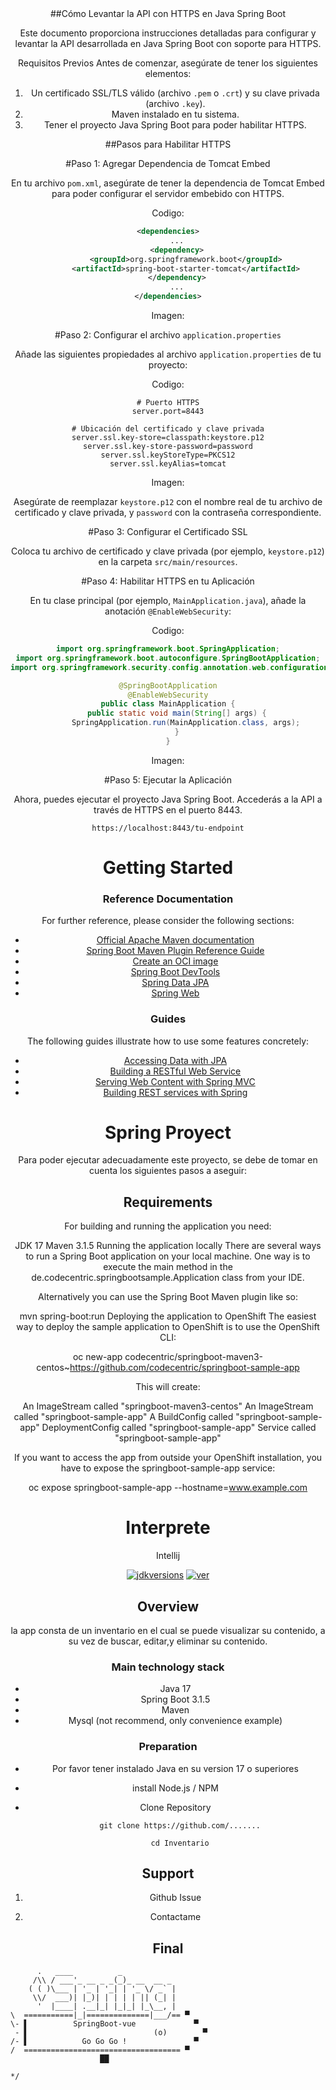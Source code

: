 
<div align="center">
##Cómo Levantar la API con HTTPS en Java Spring Boot

Este documento proporciona instrucciones detalladas para configurar y levantar la API desarrollada en Java Spring Boot con soporte para HTTPS.


Requisitos Previos
Antes de comenzar, asegúrate de tener los siguientes elementos:

1. Un certificado SSL/TLS válido (archivo `.pem` o `.crt`) y su clave privada (archivo `.key`).
2. Maven instalado en tu sistema.
3. Tener el proyecto Java Spring Boot para poder habilitar HTTPS.



##Pasos para Habilitar HTTPS

#Paso 1: Agregar Dependencia de Tomcat Embed

En tu archivo `pom.xml`, asegúrate de tener la dependencia de Tomcat Embed para poder configurar el servidor embebido con HTTPS.

Codigo:
```xml
<dependencies>
    ...
    <dependency>
        <groupId>org.springframework.boot</groupId>
        <artifactId>spring-boot-starter-tomcat</artifactId>
    </dependency>
    ...
</dependencies>
```

Imagen:
 




#Paso 2: Configurar el archivo `application.properties`

Añade las siguientes propiedades al archivo `application.properties` de tu proyecto:

Codigo:
```properties
# Puerto HTTPS
server.port=8443

# Ubicación del certificado y clave privada
server.ssl.key-store=classpath:keystore.p12
server.ssl.key-store-password=password
server.ssl.keyStoreType=PKCS12
server.ssl.keyAlias=tomcat
```

Imagen:
 


Asegúrate de reemplazar `keystore.p12` con el nombre real de tu archivo de certificado y clave privada, y `password` con la contraseña correspondiente.

#Paso 3: Configurar el Certificado SSL

Coloca tu archivo de certificado y clave privada (por ejemplo, `keystore.p12`) en la carpeta `src/main/resources`.










#Paso 4: Habilitar HTTPS en tu Aplicación

En tu clase principal (por ejemplo, `MainApplication.java`), añade la anotación `@EnableWebSecurity`:

Codigo:

```java
import org.springframework.boot.SpringApplication;
import org.springframework.boot.autoconfigure.SpringBootApplication;
import org.springframework.security.config.annotation.web.configuration.EnableWebSecurity;

@SpringBootApplication
@EnableWebSecurity
public class MainApplication {
    public static void main(String[] args) {
        SpringApplication.run(MainApplication.class, args);
    }
}
```

Imagen:
 


#Paso 5: Ejecutar la Aplicación

Ahora, puedes ejecutar el proyecto Java Spring Boot. Accederás a la API a través de HTTPS en el puerto 8443.

```
https://localhost:8443/tu-endpoint
```
 

# Getting Started

### Reference Documentation
For further reference, please consider the following sections:

* [Official Apache Maven documentation](https://maven.apache.org/guides/index.html)
* [Spring Boot Maven Plugin Reference Guide](https://docs.spring.io/spring-boot/docs/3.1.5/maven-plugin/reference/html/)
* [Create an OCI image](https://docs.spring.io/spring-boot/docs/3.1.5/maven-plugin/reference/html/#build-image)
* [Spring Boot DevTools](https://docs.spring.io/spring-boot/docs/3.1.5/reference/htmlsingle/index.html#using.devtools)
* [Spring Data JPA](https://docs.spring.io/spring-boot/docs/3.1.5/reference/htmlsingle/index.html#data.sql.jpa-and-spring-data)
* [Spring Web](https://docs.spring.io/spring-boot/docs/3.1.5/reference/htmlsingle/index.html#web)

### Guides
The following guides illustrate how to use some features concretely:

* [Accessing Data with JPA](https://spring.io/guides/gs/accessing-data-jpa/)
* [Building a RESTful Web Service](https://spring.io/guides/gs/rest-service/)
* [Serving Web Content with Spring MVC](https://spring.io/guides/gs/serving-web-content/)
* [Building REST services with Spring](https://spring.io/guides/tutorials/rest/)

# Spring Proyect
Para poder ejecutar adecuadamente este proyecto, se debe de tomar en cuenta los 
siguientes pasos a aseguir:

## Requirements
For building and running the application you need:

JDK 17
Maven 3.1.5
Running the application locally
There are several ways to run a Spring Boot application on your local machine. One way is to execute the main method in the de.codecentric.springbootsample.Application class from your IDE.

Alternatively you can use the Spring Boot Maven plugin like so:

mvn spring-boot:run
Deploying the application to OpenShift
The easiest way to deploy the sample application to OpenShift is to use the OpenShift CLI:

oc new-app codecentric/springboot-maven3-centos~https://github.com/codecentric/springboot-sample-app

This will create:

An ImageStream called "springboot-maven3-centos"
An ImageStream called "springboot-sample-app"
A BuildConfig called "springboot-sample-app"
DeploymentConfig called "springboot-sample-app"
Service called "springboot-sample-app"


If you want to access the app from outside your OpenShift installation, you have to expose the springboot-sample-app service:

oc expose springboot-sample-app --hostname=www.example.com

# Interprete

Intellij




[![jdkversions](https://img.shields.io/badge/Java-17%2B-yellow.svg)]()
[![ver](https://img.shields.io/badge/release-v0.1-red.svg)]()

## Overview

la app consta de un inventario en el cual se puede visualizar su contenido, a su vez de buscar, editar,y eliminar su contenido.


### Main technology stack

- Java 17
- Spring Boot 3.1.5
- Maven
- Mysql (not recommend, only convenience example)


### Preparation

- Por favor tener instalado Java en su version 17 o superiores
- install Node.js / NPM
- Clone Repository

        git clone https://github.com/.......
        
        cd Inventario


## Support

1. Github Issue

2. Contactame 

## Final
</div>

```
      .   ____          _
     /\\ / ___'_ __ _ _(_)_ __  __ _
    ( ( )\___ | '_ | '_| | '_ \/ _` |
     \\/  ___)| |_)| | | | | || (_| |
      '  |____| .__|_| |_|_| |_\__, |
\  ===========|_|==============|___/== ▀
\- ▌          SpringBoot-vue             ▀
 - ▌                            (o)        ▀
/- ▌            Go Go Go !               ▀
/  =================================== ▀
                    ██

*/

